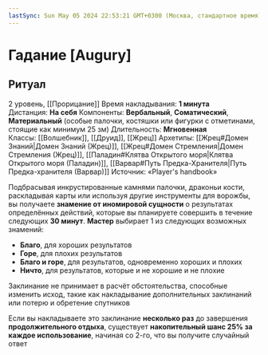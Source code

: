 ```yaml
---
lastSync: Sun May 05 2024 22:53:21 GMT+0300 (Москва, стандартное время)
---
```

# Гадание [Augury]
## Ритуал
2 уровень, [[Прорицание]]
Время накладывания: **1 минута**
Дистанция: **На себя**
Компоненты: **Вербальный**, **Соматический**, **Материальный** (особые палочки, костяшки или фигурки с отметинами, стоящие как минимум 25 зм)
Длительность: **Мгновенная**
Классы: [[Волшебник]], [[Друид]], [[Жрец]]
Архетипы: [[Жрец#Домен Знаний|Домен Знаний (Жрец)]], [[Жрец#Домен Стремления|Домен Стремления (Жрец)]], [[Паладин#Клятва Открытого моря|Клятва Открытого моря (Паладин)]], [[Варвар#Путь Предка-Хранителя|Путь Предка-хранителя (Варвар)]]
Источник: «Player's handbook»

Подбрасывая инкрустированные камнями палочки, драконьи кости, раскладывая карты или используя другие инструменты для ворожбы, вы получаете **знамение от иномировой сущности** о результатах определённых действий, которые вы планируете совершить в течение следующих **30 минут**. **Мастер** выбирает 1 из следующих возможных знамений:
- **Благо**, для хороших результатов
- **Горе**, для плохих результатов
- **Благо и горе**, для результатов, одновременно хороших и плохих
- **Ничто**, для результатов, которые и не хорошие и не плохие

Заклинание не принимает в расчёт обстоятельства, способные изменить исход, такие как накладывание дополнительных заклинаний или потерю и обретение спутников

Если вы накладываете это заклинание **несколько раз** до завершения **продолжительного отдыха**, существует **накопительный шанс 25% за каждое использование**, начиная со 2-го, что вы получите случайный ответ